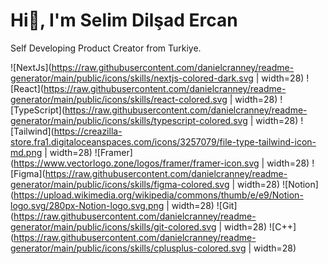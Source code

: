 <h1>Hi👋, I'm Selim Dilşad Ercan</h1>
<p>Self Developing Product Creator from Turkiye.</p>

![NextJs](https://raw.githubusercontent.com/danielcranney/readme-generator/main/public/icons/skills/nextjs-colored-dark.svg | width=28)
![React](https://raw.githubusercontent.com/danielcranney/readme-generator/main/public/icons/skills/react-colored.svg | width=28)
![TypeScript](https://raw.githubusercontent.com/danielcranney/readme-generator/main/public/icons/skills/typescript-colored.svg | width=28)
![Tailwind](https://creazilla-store.fra1.digitaloceanspaces.com/icons/3257079/file-type-tailwind-icon-md.png | width=28)
![Framer](https://www.vectorlogo.zone/logos/framer/framer-icon.svg | width=28)
![Figma](https://raw.githubusercontent.com/danielcranney/readme-generator/main/public/icons/skills/figma-colored.svg | width=28)
![Notion](https://upload.wikimedia.org/wikipedia/commons/thumb/e/e9/Notion-logo.svg/280px-Notion-logo.svg.png | width=28)
![Git](https://raw.githubusercontent.com/danielcranney/readme-generator/main/public/icons/skills/git-colored.svg | width=28)
![C++](https://raw.githubusercontent.com/danielcranney/readme-generator/main/public/icons/skills/cplusplus-colored.svg | width=28)
